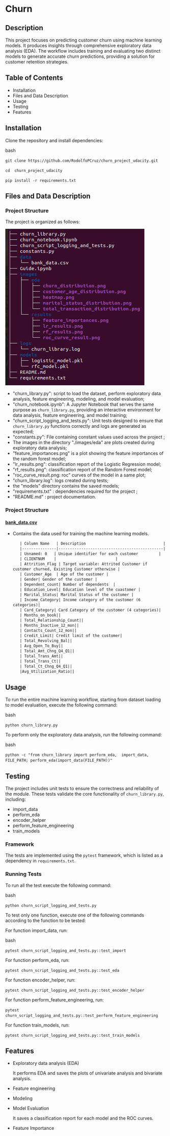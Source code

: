 # Churn

## Description

This project focuses on predicting customer churn using machine learning models. It produces insights through comprehensive exploratory data analysis (EDA). The workflow includes training and evaluating two distinct models to generate accurate churn predictions, providing a solution for customer retention strategies.

## Table of Contents

- Installation
- Files and Data Description
- Usage
- Testing
- Features

## Installation

Clone the repository and install dependencies: 

bash 

`git clone https://github.com/RodolfoPCruz/churn_project_udacity.git`

`cd  churn_project_udacity` 

`pip install -r requirements.txt`

## Files and Data Description

### Project Structure

The project is organized as follows:

![](images/directory_tree.png)



- "churn_library.py": script to load the dataset, perform exploratory data analysis, feature engineering,  modeling, and model evaluation;
- "churn_notebook.ipynb": A Jupyter Notebook that serves the same purpose as `churn_library.py`, providing an interactive environment for data analysis, feature engineering, and model training;
- "churn_script_logging_and_tests.py": Unit tests designed to ensure that `churn_library.py` functions correctly and logs are generated as expected;
- "constants.py": File containing constant values used across the project ;
- The images in the directory "./images/eda" are plots created during exploratory data analysis;
- "feature_importances.png" is a plot showing the feature importances of the random forest model;
- "lr_results.png": classification report of the Logistic Regression model;
- "rf_results.png": classification report of the Random Forest model;
- "roc_curve_result.png: roc" curves of the model in a same plot;
- "churn_library.log": logs created during tests;
- the "models" directory contains the saved models;
- "requirements.txt" : dependencies required for the project ;
- "README.md" : project documentation.

### Project Structure

####  [bank_data.csv](data/bank_data.csv) 

- Contains the data used for training the machine learning models.

  ```
     | Column Name   | Description                                  |
     |---------------|----------------------------------------------|
     | Unnamed: 0   | Unique identifier for each customer         |
     | CLIENTNUM    |                          |
     | Attrition_Flag | Target variable: Attrited Customer if customer churned, Existing Customer otherwise |	 	
     | Customer_Age	 | Age of the customer |
     | Gender| Gender of the customer |
     | Dependent_count| Number of dependents  |
     | Education_Level| Education level of the cuastomer |
     | Marital_Status| Marital Status of the customer |
     | Income_Category| Income category of the customer (6 categories)|
     | Card_Category| Card Category of the customer (4 categories)|
     | Months_on_book||
     | Total_Relationship_Count||
     | Months_Inactive_12_mon||
     | Contacts_Count_12_mon||
     | Credit_Limit| Credit limit of the customer|
     | Total_Revolving_Bal||
     | Avg_Open_To_Buy||
     | Total_Amt_Chng_Q4_Q1||
     | Total_Trans_Amt||
     | Total_Trans_Ct||
     | Total_Ct_Chng_Q4_Q1||
     |Avg_Utilization_Ratio||
  ```
  
  

## Usage

To run the entire machine learning workflow, starting from dataset loading to model evaluation, execute the following command:

bash

`python churn_library.py` 

To perform only the exploratory data analysis, run the following command:

bash

`python -c "from churn_library import perform_eda,  import_data, FILE_PATH; perform_eda(import_data(FILE_PATH))"`

## Testing

The project includes unit tests to ensure the correctness and reliability of the module. These tests validate the core functionality of `churn_library.py`, including:

- import_data
- perform_eda
- encoder_helper
- perform_feature_engineering
- train_models

### Framework

The tests are implemented using the `pytest` framework, which is listed as a dependency in `requirements.txt`.

### Running Tests

To run all the test execute the following command:

bash

`python churn_script_logging_and_tests.py` 

To test only one function, execute one of the following commands according to the function to be tested:

For function import_data, run:

bash

`pytest churn_script_logging_and_tests.py::test_import`

For function perform_eda, run:

`pytest churn_script_logging_and_tests.py::test_eda`

For function encoder_helper, run:

`pytest churn_script_logging_and_tests.py::test_encoder_helper`

For function perform_feature_engineering, run:

`pytest churn_script_logging_and_tests.py::test_perform_feature_engineering`

For function train_models, run:

`pytest churn_script_logging_and_tests.py::test_train_models`

## Features

- Exploratory data analysis (EDA)

  It performs EDA and saves the plots of univariate analysis and bivariate analysis.

- Feature engineering

- Modeling

- Model Evaluation

  It saves a classification report for each model and the ROC curves.

- Feature Importance



